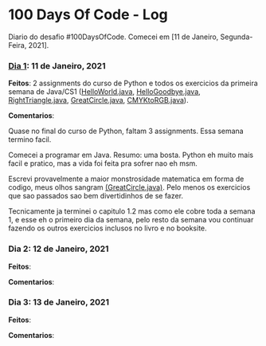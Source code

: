 # 100 Days Of Code - Log

Diario do desafio #100DaysOfCode. Comecei em [11 de Janeiro, Segunda-Feira, 2021].

### [Dia 1](https://github.com/jpvasquesc/100-days-of-code/tree/master/dias/r1-d1): 11 de Janeiro, 2021 

**Feitos**: 2 assignments do curso de Python e todos os exercicios da primeira semana de Java/CS1 ([HelloWorld.java](https://github.com/jpvasquesc/100-days-of-code/blob/master/dias/r1-d1/HelloWorld.java), [HelloGoodbye.java](https://github.com/jpvasquesc/100-days-of-code/blob/master/dias/r1-d1/HelloGoodbye.java), [RightTriangle.java](https://github.com/jpvasquesc/100-days-of-code/blob/master/dias/r1-d1/RightTriangle.java), [GreatCircle.java](https://github.com/jpvasquesc/100-days-of-code/blob/master/dias/r1-d1/GreatCircle.java), [CMYKtoRGB.java](https://github.com/jpvasquesc/100-days-of-code/blob/master/dias/r1-d1/CMYKtoRGB.java)). 

**Comentarios**:

Quase no final do curso de Python, faltam 3 assignments. Essa semana termino facil.

Comecei a programar em Java. Resumo: uma bosta. Python eh muito mais facil e pratico, mas a vida foi feita pra sofrer nao eh msm.

Escrevi provavelmente a maior monstrosidade matematica em forma de codigo, meus olhos sangram [(GreatCircle.java)](https://github.com/jpvasquesc/100-days-of-code/blob/master/dias/r1-d1/GreatCircle.java). Pelo menos os exercicios que sao passados sao bem divertidinhos de se fazer.

Tecnicamente ja terminei o capitulo 1.2 mas como ele cobre  toda a semana 1, e esse eh o primeiro dia da semana, pelo resto da semana vou continuar fazendo os outros exercicios 
inclusos no livro e no booksite.


### Dia 2: 12 de Janeiro, 2021 

**Feitos**:

**Comentarios**:

### Dia 3: 13 de Janeiro, 2021 

**Feitos**:

**Comentarios**:

